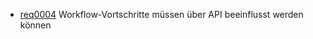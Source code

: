  * [req0004](https://github.com/PolitAktiv/politaktiv-requirements/tree/master/en/requirements/req0004.md) Workflow-Vortschritte müssen über API beeinflusst werden können